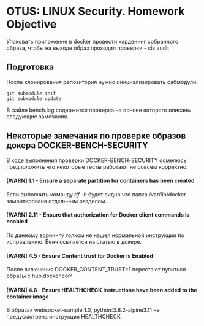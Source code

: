 # OTUS: LINUX Security. Homework Objective
Упаковать приложение в docker провести харденинг собранного образа, чтобы на выходе образ проходил проверки - cis audit

## Подготовка
После клонирования репозитория нужно инициализировать сабмодули:
```shell script
git submodule init
git submodule update
```

В файле bench.log содержится проверка на основе которого описаны следующие замечания.
## Некоторые замечания по проверке образов докера DOCKER-BENCH-SECURITY
В ходе выполнения проверки DOCKER-BENCH-SECURITY осмелюсь предположить что  некоторые тесты работают не совсем корректно.
#### [WARN] 1.1  - Ensure a separate partition for containers has been created
Если выполнить команду *df -h* будет видно что папка /var/lib/docker замонтирована отдельным разделом.
#### [WARN] 2.11  - Ensure that authorization for Docker client commands is enabled
По данному ворнингу толком не нашел нормальной инструкции по исправлению. Бенч ссылается на статью в докере.
#### [WARN] 4.5  - Ensure Content trust for Docker is Enabled
После включения DOCKER_CONTENT_TRUST=1 перестают пулиться образы с hub.docker.com
#### [WARN] 4.6  - Ensure HEALTHCHECK instructions have been added to the container image
В образах websocket-sample:1.0, python:3.8.2-alpine3.11 не предусмотрена инструкция HEALTHCHECK
